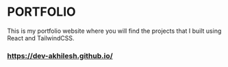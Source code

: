 # PORTFOLIO
This is my portfolio website where you will find the projects that I built using React and TailwindCSS.
### https://dev-akhilesh.github.io/
